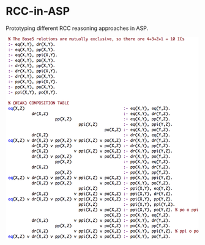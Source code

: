 # RCC-in-ASP
Prototyping different RCC reasoning approaches in ASP.

![Core Rules](core-rules.png?raw=true "Core RCC rules in ASP")
